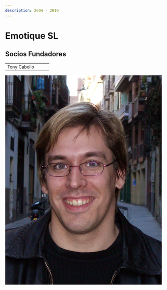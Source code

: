 ```yaml
---
description: 2004 - 2010
---
```


# Emotique SL

## Socios Fundadores



|  |  |  |  |
| :--- | :--- | :--- | :--- |
| Tony Cabello |  |  |  |

![](../../.gitbook/assets/emotique-admin-socios-tony.jpg)

